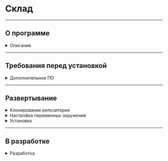 # **Склад**

___
## О программе
<details>
<summary> Описание </summary>

`Данная программа позволяет задать расстановку техники в помещениях, указать установленные в технику комплектующие 
и расходники, вести историю замены комплектующих. Позволяет добавлять, списывать и утилизировать на(со) склад(а).
В разаделе "На балансе" указываются как числяться расходники и комплектующие в бухгалтерии.
Функционал разделов с программным обеспечением и цифровыми подписями
находится в разработке`

`Доступ в программу осуществляется через браузер во внутренней локальной сети. Присутствует система авторизации, панель администратора,
система прав доступа к разделам`

`Пронграмма написана с помощью фреймворка Django (v 4) на python 3.8. В качестве базы данных используется
PostgreSQL (v. 14). для запуска и развертывания программы используется Doсker`

</details>

___
## Требования перед установкой

<details>
<summary> Дополнительное ПО </summary>

1. Для развертывания программы потребуются предварительно установленные: 
    * Docker и Docker compose
   
    или

    * Docker desktop

2. С установкой Docker можно ознакомиться по [ссылке](
https://docs.docker.com/engine/).

3. С установкой Docker compose можно ознакомиться по [ссылке](
https://docs.docker.com/compose/).

4. С установкой Docker desktop можно ознакомиться по [ссылке](
https://docs.docker.com/get-docker/).

</details>

___
## Развертывание

<details>
<summary>Клонирование репозитория</summary>

С копированием репозитория можно ознакомится по [ссылке](
https://docs.github.com/ru/repositories/creating-and-managing-repositories/cloning-a-repository).

</details>

<details>
<summary>Настройка переменных окружения</summary>

1. В папке ***backend/database/Init_db/*** расположена тестовая база данных для демонстрации работы Программы. Если вам не нужна тестовая база, удалите файл ***init.sql*** из папки;
2. В папке ***backend/*** откройте файл ***.env***. Значения переменных указаны в таблице ниже:
<details><summary>Переменные окружения</summary>

|                      Переменная | Описание                                                                                            |
|--------------------------------:|-----------------------------------------------------------------------------------------------------|
|                           DEBUG | Включает режим отладки. Установите ***0***, чтобы отключить. Для включения установите ***1***       |
|                      SECRET_KEY | Ключ для криптографической подписи                                                                  |
|            DJANGO_ALLOWED_HOSTS | Разрешенные хосты. Укажите список хостов через запятую ***                                          |
|                      SQL_ENGINE | При использовании PostgreSQL укажите ***django.db.backends.postgresql***. Рекомендуется не изменять |
|       SQL_DATABASE, POSTGRES_DB | Имя БД. Должны совпадать                                                                            |
|         SQL_USER, POSTGRES_USER | Имя пользователя БД. Должны совпадать                                                               |
| SQL_PASSWORD, POSTGRES_PASSWORD | Пароль пользователя БД. Должны совпадать                                                            |
|                        SQL_HOST | Имя хоста БД. Рекомендуется оставить ***db***                                                       |
|                        SQL_PORT | Порт БД. Рекомендуется оставить ***5432***                                                          |
|              SQL_PGDATA, PGDATA | Расположение БД внутри контейнера. Рекомендуется оставить ***"/var/lib/postgresql/data/pgdata"***   |
|       POSTGRES_HOST_AUTH_METHOD | Рекомендуется оставить ***trust***                                                                  |
|                   CELERY_BROKER | Настройки сервера брокера Celery. Рекомендуется оставить ***redis://redis:6379/0***                 |
|                  CELERY_BACKEND | Настройки сервера Celery. Рекомендуется оставить ***redis://redis:6379/0***                         |
</details>
</details>
<details><summary>Установка</summary>

1. После настройки переменных окружения откройте в терминале папку ***backend/***;
2. Введите команду: 
    ```bash
    docker-compose up --build
    ```
3. Дождитесь сборки и запуска контейнеров;
4. После запуска контейнеров откройте новое окно консоли;
5. Для создания суперпользователя введите: 
   ```bash
   docker exec -it  backend-web-1 python3 manage.py createsuperuser
   ```
6. Перейдите по адресу [0.0.0.0/home/](http://0.0.0.0/home/) или [localhost/home/](http://localhost/home/);
7. Авторизуйтесь с данными указанными в п. 5. 
`Если программа разворачивалась с тестовой БД, будет доступен пользователь: login: admin password: admin`.
</details>

___
## В разработке

<details>
<summary> Разработка </summary>
1. REST API на основе Django rest api;
2. frontend на основе React;
3. раздел "Программное обеспечение";
4. раздел "Цифровые подписи".
</details>
